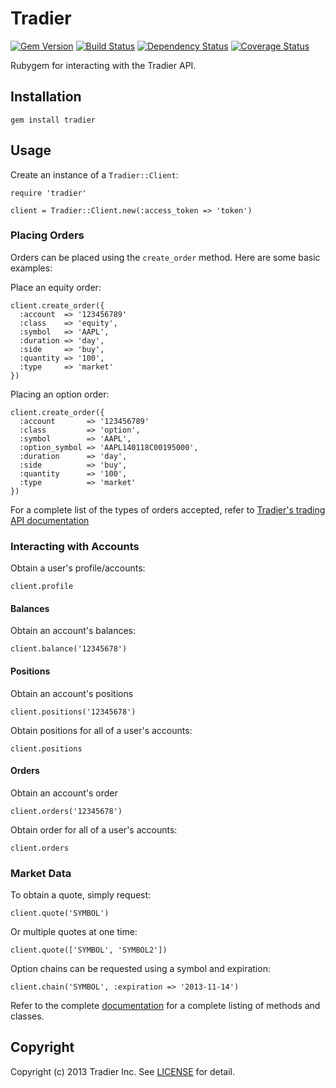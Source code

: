 # Tradier

[![Gem Version](https://badge.fury.io/rb/tradier.png)][gem]
[![Build Status](https://secure.travis-ci.org/tradier/tradier.rb.png?branch=master)][travis]
[![Dependency Status](https://gemnasium.com/tradier/tradier.rb.png?travis)][gemnasium]
[![Coverage Status](https://coveralls.io/repos/tradier/tradier.rb/badge.png?branch=master)][coveralls]

[gem]: https://rubygems.org/gems/tradier
[travis]: http://travis-ci.org/tradier/tradier.rb
[gemnasium]: https://gemnasium.com/tradier/tradier.rb
[coveralls]: https://coveralls.io/r/tradier/tradier.rb

Rubygem for interacting with the Tradier API.

## Installation

    gem install tradier

## Usage

Create an instance of a `Tradier::Client`:

    require 'tradier'

    client = Tradier::Client.new(:access_token => 'token')

### Placing Orders

Orders can be placed using the `create_order` method. Here are some basic examples:

Place an equity order:

    client.create_order({
      :account  => '123456789'
      :class    => 'equity',
      :symbol   => 'AAPL',
      :duration => 'day',
      :side     => 'buy',
      :quantity => '100',
      :type     => 'market'
    })

Placing an option order:

    client.create_order({
      :account       => '123456789'
      :class         => 'option',
      :symbol        => 'AAPL',
      :option_symbol => 'AAPL140118C00195000',
      :duration      => 'day',
      :side          => 'buy',
      :quantity      => '100',
      :type          => 'market'
    })


For a complete list of the types of orders accepted, refer to [Tradier's trading API documentation][trading]

[trading]: https://developer.tradier.com/documentation/trading/getting-started

### Interacting with Accounts

Obtain a user's profile/accounts:

    client.profile

#### Balances

Obtain an account's balances:

    client.balance('12345678')

#### Positions

Obtain an account's positions

    client.positions('12345678')

Obtain positions for all of a user's accounts:

    client.positions

#### Orders

Obtain an account's order

    client.orders('12345678')

Obtain order for all of a user's accounts:

    client.orders

### Market Data

To obtain a quote, simply request:

    client.quote('SYMBOL')

Or multiple quotes at one time:

    client.quote(['SYMBOL', 'SYMBOL2'])

Option chains can be requested using a symbol and expiration:

    client.chain('SYMBOL', :expiration => '2013-11-14')


Refer to the complete [documentation][rdoc] for a complete listing of methods and classes.

[rdoc]: http://rdoc.info/gems/tradier

## Copyright

Copyright (c) 2013 Tradier Inc. See [LICENSE](LICENSE.md) for detail.
